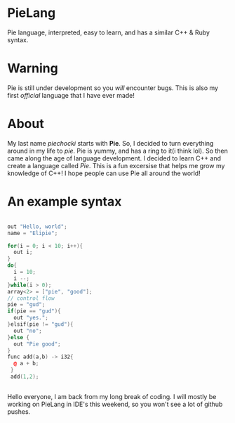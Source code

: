 # PieLang
Pie language, interpreted, easy to learn, and has a similar C++ & Ruby syntax.


# Warning
Pie is still under development so you *will* encounter bugs. 
This is also my first *official* language that I have ever made!

# About
My last name *piechocki* starts with **Pie**. So, I decided to turn everything around in my life to *pie*. Pie is yummy, and has a ring to it(i think lol). So then came along the age of language development. I decided to learn C++ and create a language called *Pie*. This is a fun excersise that helps me grow my knowledge of C++! I hope people can use Pie all around the world!



# An example syntax
```cpp

out "Hello, world";
name = "Elipie";

for(i = 0; i < 10; i++){
  out i;
}
do{
  i = 10;
  i --;
}while(i > 0);
array<2> = ["pie", "good"];
// control flow
pie = "gud";
if(pie == "gud"){
  out "yes.";
}elsif(pie != "gud"){
  out "no";
}else {
  out "Pie good";
}
func add(a,b) -> i32{
  @ a + b;
 }
 add(1,2);
 
```

Hello everyone, I am back from my long break of coding. I will mostly be working on PieLang in IDE's this weekend, so you won't see a lot of github pushes.
